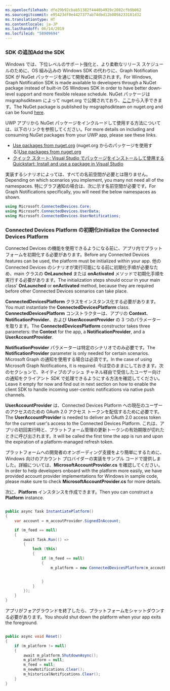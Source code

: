 ```yaml
---
ms.openlocfilehash: dfe29b92cbab51382f4440b4929c2082cfb9b062
ms.sourcegitcommit: e95423df0e4427377ab74dbd12b0056233181d32
ms.translationtype: HT
ms.contentlocale: ja-JP
ms.lasthandoff: 06/14/2019
ms.locfileid: "58909694"
---
```

### <a name="add-the-sdk"></a><span data-ttu-id="3ba34-101">SDK の追加</span><span class="sxs-lookup"><span data-stu-id="3ba34-101">Add the SDK</span></span>

<span data-ttu-id="3ba34-102">Windows では、下位レベルのサポート強化と、より柔軟なリリース スケジュールのために、OS 組み込みの Windows SDK の代わりに、Graph Notification SDK が NuGet パッケージを通じて開発者に提供されます。</span><span class="sxs-lookup"><span data-stu-id="3ba34-102">For Windows, Graph Notification SDK is made available to developers through a NuGet package instead of built-in OS Windows SDK in order to have better down-level support and more flexible release schedule.</span></span> <span data-ttu-id="3ba34-103">NuGet パッケージは msgraphsdkteam によって nuget.org で公開されており、[ここ](https://www.nuget.org/profiles/msgraphsdkteam)から入手できます。</span><span class="sxs-lookup"><span data-stu-id="3ba34-103">The NuGet package is published by msgraphsdkteam on nuget.org and can be found [here](https://www.nuget.org/profiles/msgraphsdkteam).</span></span> 

<span data-ttu-id="3ba34-104">UWP アプリから NuGet パッケージをインクルードして使用する方法については、以下のリンクを参照してください。</span><span class="sxs-lookup"><span data-stu-id="3ba34-104">For more details on including and consuming NuGet packages from your UWP app, please see these links.</span></span> 
* <span data-ttu-id="3ba34-105">[Use packages from nuget.org](https://docs.microsoft.com/en-us/azure/devops/artifacts/nuget/upstream-sources?view=vsts&tabs=new-nav) \(nuget.org からのパッケージを使用する\)</span><span class="sxs-lookup"><span data-stu-id="3ba34-105">[Use packages from nuget.org](https://docs.microsoft.com/en-us/azure/devops/artifacts/nuget/upstream-sources?view=vsts&tabs=new-nav)</span></span>
* [<span data-ttu-id="3ba34-106">クイック スタート: Visual Studio でパッケージをインストールして使用する</span><span class="sxs-lookup"><span data-stu-id="3ba34-106">Quickstart: Install and use a package in Visual Studio</span></span>](https://docs.microsoft.com/en-us/nuget/quickstart/install-and-use-a-package-in-visual-studio)




<span data-ttu-id="3ba34-107">実装するシナリオによっては、すべての名前空間が必要とは限りません。</span><span class="sxs-lookup"><span data-stu-id="3ba34-107">Depending on which scenarios you implement, you many not need all of the namespaces.</span></span> <span data-ttu-id="3ba34-108">特にグラフ通知の場合は、次に示す名前空間が必要です。</span><span class="sxs-lookup"><span data-stu-id="3ba34-108">For Graph Notifications specifically, you will need the below namespaces as shown.</span></span>


```C#
using Microsoft.ConnectedDevices.Core;
using Microsoft.ConnectedDevices.UserData;
using Microsoft.ConnectedDevices.UserNotifications;

```


### <a name="initialize-the-connected-devices-platform"></a><span data-ttu-id="3ba34-109">Connected Devices Platform の初期化</span><span class="sxs-lookup"><span data-stu-id="3ba34-109">Initialize the Connected Devices Platform</span></span>

<span data-ttu-id="3ba34-110">Connected Devices の機能を使用できるようになる前に、アプリ内でプラットフォームを初期化する必要があります。</span><span class="sxs-lookup"><span data-stu-id="3ba34-110">Before any Connected Devices features can be used, the platform must be initialized within your app.</span></span> <span data-ttu-id="3ba34-111">他の Connected Devices のシナリオが実行可能になる前に初期化手順が必要なため、main クラスの **OnLaunched** または **onActivated** メソッドで初期化手順を実行する必要があります。</span><span class="sxs-lookup"><span data-stu-id="3ba34-111">The initialization steps should occur in your main class' **OnLaunched** or **onActivated** method, because they are required before other Connected Devices scenarios can take place.</span></span> 

<span data-ttu-id="3ba34-112">**ConnectedDevicesPlatform** クラスをインスタンス化する必要があります。</span><span class="sxs-lookup"><span data-stu-id="3ba34-112">You must instantiate the **ConnectedDevicesPlatform** class.</span></span> <span data-ttu-id="3ba34-113">**ConnectedDevicesPlatform** コンストラクターは、アプリの **Context**、**NotificationProvider**、および **UserAccountProvider** の 3 つのパラメーターを取ります。</span><span class="sxs-lookup"><span data-stu-id="3ba34-113">The **ConnectedDevicesPlatform** constructor takes three parameters: the **Context** for the app, a **NotificationProvider**, and a **UserAccountProvider**.</span></span>

<span data-ttu-id="3ba34-114">**NotificationProvider** パラメーターは特定のシナリオでのみ必要です。</span><span class="sxs-lookup"><span data-stu-id="3ba34-114">The **NotificationProvider** parameter is only needed for certain scenarios.</span></span> <span data-ttu-id="3ba34-115">Microsoft Graph の通知を使用する場合は必須です。</span><span class="sxs-lookup"><span data-stu-id="3ba34-115">In the case of using Microsoft Graph Notifications, it is required.</span></span> <span data-ttu-id="3ba34-116">今は空のままにしておきます。次のセクションで、ネイティブのプッシュ チャネル経由で受信したユーザー向けの通知をクライアント SDK で処理できるようにする方法を確認してください。</span><span class="sxs-lookup"><span data-stu-id="3ba34-116">Leave it empty for now and find out in next section on how to enable the client SDK to handle incoming user-centric notifications via native push channels.</span></span>

<span data-ttu-id="3ba34-117">**UserAccountProvider** は、Connected Devices Platform への現在のユーザーのアクセスのための OAuth 2.0 アクセス トークンを配信するために必要です。</span><span class="sxs-lookup"><span data-stu-id="3ba34-117">The **UserAccountProvider** is needed to deliver an OAuth 2.0 access token for the current user's access to the Connected Devices Platform.</span></span> <span data-ttu-id="3ba34-118">これは、アプリの初回実行時と、プラットフォーム管理の更新トークンの有効期限が切れたときに呼び出されます。</span><span class="sxs-lookup"><span data-stu-id="3ba34-118">It will be called the first time the app is run and upon the expiration of a platform-managed refresh token.</span></span> 

<span data-ttu-id="3ba34-119">プラットフォームへの開発者のオンボーディング支援をより簡単にするために、Windows 向けのアカウント プロバイダーの実装をサンプル コードで提供しました。詳細については、**MicrosoftAccountProvider.cs** を確認してください。</span><span class="sxs-lookup"><span data-stu-id="3ba34-119">In order to help developers onboard with the platform more easily, we have provided account provider implementations for Windows in sample code, please make sure to check **MicrosoftAccountProvider.cs** for more details.</span></span> 

<span data-ttu-id="3ba34-120">次に、**Platform** インスタンスを作成できます。</span><span class="sxs-lookup"><span data-stu-id="3ba34-120">Then you can construct a **Platform** instance.</span></span> 

```C#

public async Task InstantiatePlatform()
{
    var account = m_accoutProvider.SignedInAccount;

    if (m_feed == null)
    {
        await Task.Run(() =>
        {
            lock (this)
            {
                if (m_feed == null)
                {
                    m_platform = new ConnectedDevicesPlatform(m_accoutProvider, this);


                }
            }
        });
    }
}

```

<span data-ttu-id="3ba34-121">アプリがフォアグラウンドを終了したら、プラットフォームをシャットダウンする必要があります。</span><span class="sxs-lookup"><span data-stu-id="3ba34-121">You should shut down the platform when your app exits the foreground.</span></span>

```C#

public async void Reset()
{
    if (m_platform != null)
    {
        await m_platform.ShutdownAsync();
        m_platform = null;
        m_feed = null;
        m_newNotifications.Clear();
        m_historicalNotifications.Clear();
    }
}

```
